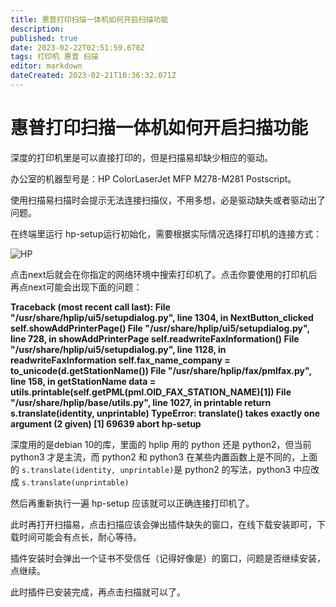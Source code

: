 ```yaml
---
title: 惠普打印扫描一体机如何开启扫描功能
description: 
published: true
date: 2023-02-22T02:51:59.670Z
tags: 打印机 惠普 扫描
editor: markdown
dateCreated: 2023-02-21T10:36:32.071Z
---
```


# 惠普打印扫描一体机如何开启扫描功能
深度的打印机里是可以直接打印的，但是扫描易却缺少相应的驱动。

办公室的机器型号是：HP ColorLaserJet MFP M278-M281 Postscript。

使用扫描易扫描时会提示无法连接扫描仪，不用多想，必是驱动缺失或者驱动出了问题。

在终端里运行 hp-setup运行初始化，需要根据实际情况选择打印机的连接方式：

![HP](https://storage.deepin.org/thread/202206141406431262_image.png)

点击next后就会在你指定的网络环境中搜索打印机了。点击你要使用的打印机后再点next可能会出现下面的问题：

**Traceback (most recent call last):
  File "/usr/share/hplip/ui5/setupdialog.py", line 1304, in NextButton_clicked
    self.showAddPrinterPage()
  File "/usr/share/hplip/ui5/setupdialog.py", line 728, in showAddPrinterPage
    self.readwriteFaxInformation()
  File "/usr/share/hplip/ui5/setupdialog.py", line 1128, in readwriteFaxInformation
    self.fax_name_company = to_unicode(d.getStationName())
  File "/usr/share/hplip/fax/pmlfax.py", line 158, in getStationName
    data = utils.printable(self.getPML(pml.OID_FAX_STATION_NAME)[1])
  File "/usr/share/hplip/base/utils.py", line 1027, in printable
    return s.translate(identity, unprintable)
TypeError: translate() takes exactly one argument (2 given)
[1]    69639 abort      hp-setup**

深度用的是debian 10的库，里面的 hplip 用的 python 还是 python2，但当前 python3 才是主流，而 python2 和 python3 在某些内置函数上是不同的，上面的 ```s.translate(identity, unprintable)```是 python2 的写法，python3 中应改成 ```s.translate(unprintable)```

然后再重新执行一遍 hp-setup 应该就可以正确连接打印机了。

此时再打开扫描易，点击扫描应该会弹出插件缺失的窗口，在线下载安装即可，下载时间可能会有点长，耐心等待。

插件安装时会弹出一个证书不受信任（记得好像是）的窗口，问题是否继续安装，点继续。

此时插件已安装完成，再点击扫描就可以了。